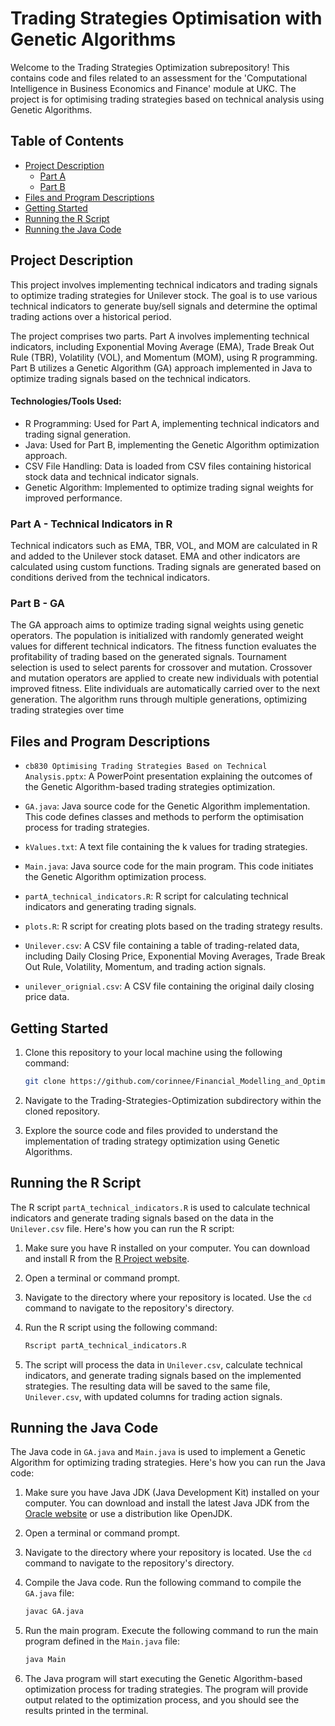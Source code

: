 # Trading Strategies Optimisation with Genetic Algorithms

Welcome to the Trading Strategies Optimization subrepository! This  contains code and files related to an assessment for the 'Computational Intelligence in Business Economics and Finance' module at UKC. The project is for optimising trading strategies based on technical analysis using Genetic Algorithms.

## Table of Contents
- [Project Description](#project-description)
   - [Part A](#part-a-technical-indicators-in-r)
   - [Part B](#part-b-ga)
- [Files and Program Descriptions](#files-and-program-descriptions)
- [Getting Started](#getting-started)
- [Running the R Script](#running-the-r-script)
- [Running the Java Code](#running-the-java-code)

## Project Description

This project involves implementing technical indicators and trading signals to optimize trading strategies for Unilever stock. The goal is to use various technical indicators to generate buy/sell signals and determine the optimal trading actions over a historical period.

The project comprises two parts. Part A involves implementing technical indicators, including Exponential Moving Average (EMA), Trade Break Out Rule (TBR), Volatility (VOL), and Momentum (MOM), using R programming. Part B utilizes a Genetic Algorithm (GA) approach implemented in Java to optimize trading signals based on the technical indicators.

#### Technologies/Tools Used:

- R Programming: Used for Part A, implementing technical indicators and trading signal generation.
- Java: Used for Part B, implementing the Genetic Algorithm optimization approach.
- CSV File Handling: Data is loaded from CSV files containing historical stock data and technical indicator signals.
- Genetic Algorithm: Implemented to optimize trading signal weights for improved performance.

### Part A - Technical Indicators in R

Technical indicators such as EMA, TBR, VOL, and MOM are calculated in R and added to the Unilever stock dataset.
EMA and other indicators are calculated using custom functions.
Trading signals are generated based on conditions derived from the technical indicators.

### Part B - GA

The GA approach aims to optimize trading signal weights using genetic operators.
The population is initialized with randomly generated weight values for different technical indicators.
The fitness function evaluates the profitability of trading based on the generated signals.
Tournament selection is used to select parents for crossover and mutation.
Crossover and mutation operators are applied to create new individuals with potential improved fitness.
Elite individuals are automatically carried over to the next generation.
The algorithm runs through multiple generations, optimizing trading strategies over time

## Files and Program Descriptions

- `cb830 Optimising Trading Strategies Based on Technical Analysis.pptx`: A PowerPoint presentation explaining the outcomes of the Genetic Algorithm-based trading strategies optimization.

- `GA.java`: Java source code for the Genetic Algorithm implementation. This code defines classes and methods to perform the optimisation process for trading strategies.

- `kValues.txt`: A text file containing the k values for trading strategies.

- `Main.java`: Java source code for the main program. This code initiates the Genetic Algorithm optimization process.

- `partA_technical_indicators.R`: R script for calculating technical indicators and generating trading signals.

- `plots.R`: R script for creating plots based on the trading strategy results.

- `Unilever.csv`: A CSV file containing a table of trading-related data, including Daily Closing Price, Exponential Moving Averages, Trade Break Out Rule, Volatility, Momentum, and trading action signals.

- `unilever_orignial.csv`: A CSV file containing the original daily closing price data.

## Getting Started

1. Clone this repository to your local machine using the following command:

   ```bash
   git clone https://github.com/corinnee/Financial_Modelling_and_Optimisation.git
   ```
2. Navigate to the Trading-Strategies-Optimization subdirectory within the cloned repository.
   
4. Explore the source code and files provided to understand the implementation of trading strategy optimization using Genetic Algorithms.

## Running the R Script

The R script `partA_technical_indicators.R` is used to calculate technical indicators and generate trading signals based on the data in the `Unilever.csv` file. Here's how you can run the R script:

1. Make sure you have R installed on your computer. You can download and install R from the [R Project website](https://www.r-project.org/).

2. Open a terminal or command prompt.

3. Navigate to the directory where your repository is located. Use the `cd` command to navigate to the repository's directory.

4. Run the R script using the following command:

   ```bash
   Rscript partA_technical_indicators.R
   ```

5. The script will process the data in `Unilever.csv`, calculate technical indicators, and generate trading signals based on the implemented strategies. The resulting data will be saved to the same file, `Unilever.csv`, with updated columns for trading action signals.

## Running the Java Code
The Java code in `GA.java` and `Main.java` is used to implement a Genetic Algorithm for optimizing trading strategies. Here's how you can run the Java code:

1. Make sure you have Java JDK (Java Development Kit) installed on your computer. You can download and install the latest Java JDK from the [Oracle website](https://www.oracle.com/java/technologies/javase-downloads.html) or use a distribution like OpenJDK.

2. Open a terminal or command prompt.

3. Navigate to the directory where your repository is located. Use the `cd` command to navigate to the repository's directory.

4. Compile the Java code. Run the following command to compile the `GA.java` file:

   ```bash
   javac GA.java
   ```

5. Run the main program. Execute the following command to run the main program defined in the `Main.java` file:

   ```bash
   java Main
   ```

6. The Java program will start executing the Genetic Algorithm-based optimization process for trading strategies. The program will provide output related to the optimization process, and you should see the results printed in the terminal.
